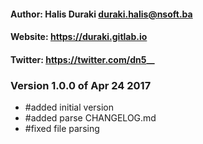 #### Author: Halis Duraki <duraki.halis@nsoft.ba>
#### Website: https://duraki.gitlab.io
#### Twitter: https://twitter.com/dn5__

### Version 1.0.0 of Apr 24 2017

+ #added initial version
+ #added parse CHANGELOG.md
+ #fixed file parsing